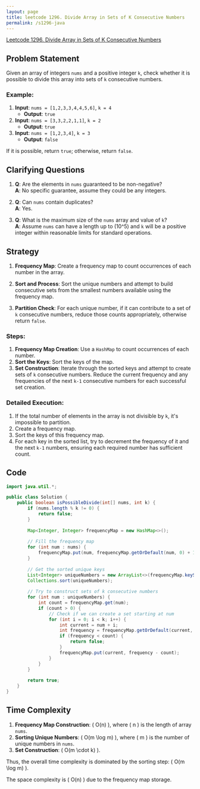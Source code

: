 ```yaml
---
layout: page
title: leetcode 1296. Divide Array in Sets of K Consecutive Numbers
permalink: /s1296-java
---
```

[Leetcode 1296. Divide Array in Sets of K Consecutive Numbers](https://algoadvance.github.io/algoadvance/l1296)
## Problem Statement

Given an array of integers `nums` and a positive integer `k`, check whether it is possible to divide this array into sets of `k` consecutive numbers. 

### Example:
1. **Input**: `nums = [1,2,3,3,4,4,5,6]`, `k = 4`
   - **Output**: `true`
2. **Input**: `nums = [3,3,2,2,1,1]`, `k = 2`
   - **Output**: `true`
3. **Input**: `nums = [1,2,3,4]`, `k = 3`
   - **Output**: `false`

If it is possible, return `true`; otherwise, return `false`.

## Clarifying Questions

1. **Q**: Are the elements in `nums` guaranteed to be non-negative?\
   **A**: No specific guarantee, assume they could be any integers.

2. **Q**: Can `nums` contain duplicates?\
   **A**: Yes.

3. **Q**: What is the maximum size of the `nums` array and value of `k`?\
   **A**: Assume `nums` can have a length up to \(10^5\) and `k` will be a positive integer within reasonable limits for standard operations.

## Strategy

1. **Frequency Map**: Create a frequency map to count occurrences of each number in the array.

2. **Sort and Process**: Sort the unique numbers and attempt to build consecutive sets from the smallest numbers available using the frequency map.

3. **Partition Check**: For each unique number, if it can contribute to a set of `k` consecutive numbers, reduce those counts appropriately, otherwise return `false`.

### Steps:
1. **Frequency Map Creation**: Use a `HashMap` to count occurrences of each number.
2. **Sort the Keys**: Sort the keys of the map.
3. **Set Construction**: Iterate through the sorted keys and attempt to create sets of `k` consecutive numbers. Reduce the current frequency and any frequencies of the next `k-1` consecutive numbers for each successful set creation.

### Detailed Execution:

1. If the total number of elements in the array is not divisible by `k`, it's impossible to partition.
2. Create a frequency map.
3. Sort the keys of this frequency map.
4. For each key in the sorted list, try to decrement the frequency of it and the next `k-1` numbers, ensuring each required number has sufficient count.

## Code

```java
import java.util.*;

public class Solution {
    public boolean isPossibleDivide(int[] nums, int k) {
        if (nums.length % k != 0) {
            return false;
        }
        
        Map<Integer, Integer> frequencyMap = new HashMap<>();
        
        // Fill the frequency map
        for (int num : nums) {
            frequencyMap.put(num, frequencyMap.getOrDefault(num, 0) + 1);
        }
        
        // Get the sorted unique keys
        List<Integer> uniqueNumbers = new ArrayList<>(frequencyMap.keySet());
        Collections.sort(uniqueNumbers);
        
        // Try to construct sets of k consecutive numbers
        for (int num : uniqueNumbers) {
            int count = frequencyMap.get(num);
            if (count > 0) {
                // Check if we can create a set starting at num
                for (int i = 0; i < k; i++) {
                    int current = num + i;
                    int frequency = frequencyMap.getOrDefault(current, 0);
                    if (frequency < count) {
                        return false;
                    }
                    frequencyMap.put(current, frequency - count);
                }
            }
        }
        
        return true;
    }
}
```

## Time Complexity

1. **Frequency Map Construction**: \( O(n) \), where \( n \) is the length of array `nums`.
2. **Sorting Unique Numbers**: \( O(m \log m) \), where \( m \) is the number of unique numbers in `nums`.
3. **Set Construction**: \( O(m \cdot k) \).

Thus, the overall time complexity is dominated by the sorting step: \( O(m \log m) \).

The space complexity is \( O(n) \) due to the frequency map storage.